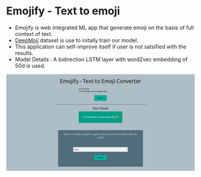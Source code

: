 # Emojify - Text to emoji

- Emojify is web integrated ML app that generate emoji on the basis of full context of text.
- [DeepMoji](https://github.com/bfelbo/DeepMoji) dataset is use to initally train our model.
- This application can self-improve itself if user is not satsified with the results.
- Model Details :  A bidirection LSTM layer with word2vec embedding of 50d is used.

![app preview](https://github.com/Shubby98/Emojify/blob/master/images/view.png)
